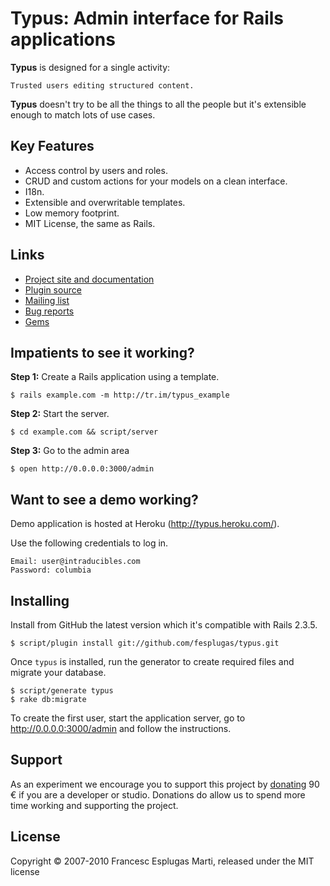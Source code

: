 # Typus: Admin interface for Rails applications

**Typus** is designed for a single activity:

    Trusted users editing structured content.

**Typus** doesn't try to be all the things to all the people but it's 
extensible enough to match lots of use cases.

## Key Features

- Access control by users and roles.
- CRUD and custom actions for your models on a clean interface.
- I18n.
- Extensible and overwritable templates.
- Low memory footprint.
- MIT License, the same as Rails.

## Links

- [Project site and documentation](http://intraducibles.com/projects/typus)
- [Plugin source](http://github.com/fesplugas/typus)
- [Mailing list](http://groups.google.com/group/typus)
- [Bug reports](http://github.com/fesplugas/typus/issues)
- [Gems](http://gemcutter.org/gems/typus)

## Impatients to see it working?

**Step 1:** Create a Rails application using a template.

    $ rails example.com -m http://tr.im/typus_example

**Step 2:** Start the server.

    $ cd example.com && script/server

**Step 3:** Go to the admin area

    $ open http://0.0.0.0:3000/admin

## Want to see a demo working?

Demo application is hosted at Heroku (<http://typus.heroku.com/>).

Use the following credentials to log in.

    Email: user@intraducibles.com
    Password: columbia

## Installing

Install from GitHub the latest version which it's compatible with Rails 2.3.5.

    $ script/plugin install git://github.com/fesplugas/typus.git

Once `typus` is installed, run the generator to create required files 
and migrate your database.

    $ script/generate typus
    $ rake db:migrate

To create the first user, start the application server, go to 
http://0.0.0.0:3000/admin and follow the instructions.

## Support

As an experiment we encourage you to support this project by 
[donating][1] 90 &euro; if you are a developer or studio. Donations do 
allow us to spend more time working and supporting the project.

## License

Copyright &copy; 2007-2010 Francesc Esplugas Marti, released under the 
MIT license

[1]:http://intraducibles.com/projects/typus/donate